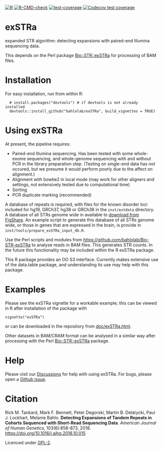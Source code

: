 <!-- badges: start -->
[![R](https://github.com/bahlolab/exSTRa/actions/workflows/r.yml/badge.svg)](https://github.com/bahlolab/exSTRa/actions/workflows/r.yml)
[![R-CMD-check](https://github.com/bahlolab/exSTRa/actions/workflows/check_standard.yml/badge.svg)](https://github.com/bahlolab/exSTRa/actions/workflows/check_standard.yml)
[![test-coverage](https://github.com/bahlolab/exSTRa/actions/workflows/test-coverage.yaml/badge.svg)](https://github.com/bahlolab/exSTRa/actions/workflows/test-coverage.yaml)
[![Codecov test coverage](https://codecov.io/gh/bahlolab/exSTRa/branch/master/graph/badge.svg)](https://app.codecov.io/gh/bahlolab/exSTRa?branch=master)
<!-- badges: end -->

# exSTRa
expanded STR algorithm: detecting expansions with paired-end Illumina sequencing data. 

This depends on the Perl package 
[Bio::STR::exSTRa](https://github.com/bahlolab/Bio-STR-exSTRa) 
for processing of BAM files. 

# Installation

For easy installation, run from within R:
```
  # install.packages("devtools") # if devtools is not already installed
  devtools::install_github("bahlolab/exSTRa", build_vignettes = TRUE)
```
  

# Using exSTRa
At present, the pipeline requires:
- Paired-end Illumina sequencing. Has been tested with some whole-exome sequencing, and whole-genome sequencing with and without PCR in the library preparation step. (Testing on single-end data has not occured, but we presume it would perform poorly due to the affect on alignment.)
- Alignment with bowtie2 in local mode (may work for other aligners and settings, not extensively tested due to computational time)
- Sorting 
- PCR duplicate marking (recommended)

A database of repeats is required, with files for the known disorder loci included for hg19, GRCh37, hg38 or GRCh38 in the `inst/extdata` directory.
A database of all STRs genome wide in available to [download from FigShare](https://figshare.com/s/bb1e6358781bb3ca12c2).
An example script to generate this database of all STRs genome wide, or those in genes that are expressed in the brain, is provide in `inst/tools/prepare_exSTRa_input_db.R`.

Use the Perl scripts and modules from https://github.com/bahlolab/Bio-STR-exSTRa to analyse reads in BAM files. This generates STR counts. 
In the future this functionality may be included within the R exSTRa package. 

This R package provides an OO S3 interface. 
Currently makes extensive use of the data.table package, and understanding its use may help with this package. 

# Examples

Please see the exSTRa vignette for a workable example; 
this can be viewed in R after installation of the package with
```
vignette("exSTRa")
```
or can be downloaded in the repository from [doc/exSTRa.html](https://bahlolab.github.io/exSTRa/doc/exSTRa.html).
 
Other datasets in BAM/CRAM format can be analysed in a similar way after processing with the Perl 
[Bio::STR::exSTRa](https://github.com/bahlolab/Bio-STR-exSTRa) package. 

# Help

Please visit our [Discussions](https://github.com/bahlolab/exSTRa/discussions) for help with using exSTRa. 
For bugs, please open a [Github issue](https://github.com/bahlolab/exSTRa/issues).

# Citation

Rick M. Tankard,
Mark F. Bennett,
Peter Degorski,
Martin B. Delatycki,
Paul J. Lockhart,
Melanie Bahlo.
        **Detecting Expansions of Tandem Repeats in Cohorts Sequenced with Short-Read Sequencing Data**. 
        *American Journal of Human Genetics*,
        103(6):858-873, 2018.
        https://doi.org/10.1016/j.ajhg.2018.10.015
        
Licenced under [GPL-2](LICENCE).
